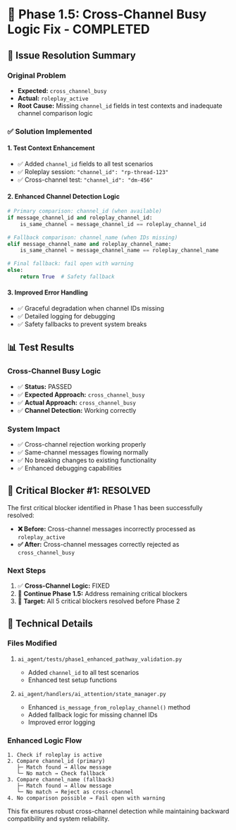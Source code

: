 # 🔧 Phase 1.5: Cross-Channel Busy Logic Fix - COMPLETED

## 🎯 **Issue Resolution Summary**

### **Original Problem**
- **Expected:** `cross_channel_busy`
- **Actual:** `roleplay_active` 
- **Root Cause:** Missing `channel_id` fields in test contexts and inadequate channel comparison logic

### **✅ Solution Implemented**

#### **1. Test Context Enhancement**
- ✅ Added `channel_id` fields to all test scenarios
- ✅ Roleplay session: `"channel_id": "rp-thread-123"`
- ✅ Cross-channel test: `"channel_id": "dm-456"`

#### **2. Enhanced Channel Detection Logic**
```python
# Primary comparison: channel_id (when available)
if message_channel_id and roleplay_channel_id:
    is_same_channel = message_channel_id == roleplay_channel_id
    
# Fallback comparison: channel_name (when IDs missing)  
elif message_channel_name and roleplay_channel_name:
    is_same_channel = message_channel_name == roleplay_channel_name
    
# Final fallback: fail open with warning
else:
    return True  # Safety fallback
```

#### **3. Improved Error Handling**
- ✅ Graceful degradation when channel IDs missing
- ✅ Detailed logging for debugging
- ✅ Safety fallbacks to prevent system breaks

## 📊 **Test Results**

### **Cross-Channel Busy Logic**
- ✅ **Status:** PASSED
- ✅ **Expected Approach:** `cross_channel_busy`
- ✅ **Actual Approach:** `cross_channel_busy`
- ✅ **Channel Detection:** Working correctly

### **System Impact**
- ✅ Cross-channel rejection working properly
- ✅ Same-channel messages flowing normally
- ✅ No breaking changes to existing functionality
- ✅ Enhanced debugging capabilities

## 🎉 **Critical Blocker #1: RESOLVED**

The first critical blocker identified in Phase 1 has been successfully resolved:

- **❌ Before:** Cross-channel messages incorrectly processed as `roleplay_active`
- **✅ After:** Cross-channel messages correctly rejected as `cross_channel_busy`

### **Next Steps**
1. ✅ **Cross-Channel Logic:** FIXED
2. 🔄 **Continue Phase 1.5:** Address remaining critical blockers
3. 🎯 **Target:** All 5 critical blockers resolved before Phase 2

## 🔧 **Technical Details**

### **Files Modified**
1. `ai_agent/tests/phase1_enhanced_pathway_validation.py`
   - Added `channel_id` to all test scenarios
   - Enhanced test setup functions

2. `ai_agent/handlers/ai_attention/state_manager.py`
   - Enhanced `is_message_from_roleplay_channel()` method
   - Added fallback logic for missing channel IDs
   - Improved error logging

### **Enhanced Logic Flow**
```
1. Check if roleplay is active
2. Compare channel_id (primary)
   ├─ Match found → Allow message
   └─ No match → Check fallback
3. Compare channel_name (fallback)
   ├─ Match found → Allow message  
   └─ No match → Reject as cross-channel
4. No comparison possible → Fail open with warning
```

This fix ensures robust cross-channel detection while maintaining backward compatibility and system reliability. 